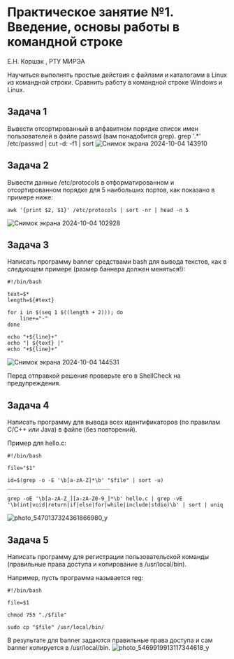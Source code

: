 # Практическое занятие №1. Введение, основы работы в командной строке

Е.Н. Коршак , РТУ МИРЭА

Научиться выполнять простые действия с файлами и каталогами в Linux из командной строки. Сравнить работу в командной строке Windows и Linux.

## Задача 1

Вывести отсортированный в алфавитном порядке список имен пользователей в файле passwd (вам понадобится grep).
grep '.*' /etc/passwd | cut -d: -f1 | sort
![Снимок экрана 2024-10-04 143910](https://github.com/user-attachments/assets/b4955197-010a-47d9-884e-cc40ebc91207)



## Задача 2

Вывести данные /etc/protocols в отформатированном и отсортированном порядке для 5 наибольших портов, как показано в примере ниже:

```
awk '{print $2, $1}' /etc/protocols | sort -nr | head -n 5
```
![Снимок экрана 2024-10-04 102928](https://github.com/user-attachments/assets/6db0e5e1-aad0-4d70-b807-ff8a4a808a7c)

## Задача 3

Написать программу banner средствами bash для вывода текстов, как в следующем примере (размер баннера должен меняться!):

```
#!/bin/bash

text=$*
length=${#text}

for i in $(seq 1 $((length + 2))); do
    line+="-"
done

echo "+${line}+"
echo "| ${text} |"
echo "+${line}+"
```
![Снимок экрана 2024-10-04 144531](https://github.com/user-attachments/assets/c4fc9c4b-97ed-4c92-b99a-27790fb09a29)

Перед отправкой решения проверьте его в ShellCheck на предупреждения.

## Задача 4

Написать программу для вывода всех идентификаторов (по правилам C/C++ или Java) в файле (без повторений).

Пример для hello.c:

```
#!/bin/bash

file="$1"

id=$(grep -o -E '\b[a-zA-Z]*\b' "$file" | sort -u)
_________________________________

grep -oE '\b[a-zA-Z_][a-zA-Z0-9_]*\b' hello.c | grep -vE '\b(int|void|return|if|else|for|while|include|stdio)\b' | sort | uniq

```

![photo_5470137324361866980_y](https://github.com/user-attachments/assets/4c2963ef-da8e-47f1-ab3c-208575c63bf7)

## Задача 5

Написать программу для регистрации пользовательской команды (правильные права доступа и копирование в /usr/local/bin).

Например, пусть программа называется reg:

```
#!/bin/bash

file=$1

chmod 755 "./$file"

sudo cp "$file" /usr/local/bin/
```

В результате для banner задаются правильные права доступа и сам banner копируется в /usr/local/bin.
![photo_5469919913117344618_y](https://github.com/user-attachments/assets/ca910a8c-889d-409c-bcb1-6019b1be6cf9)
